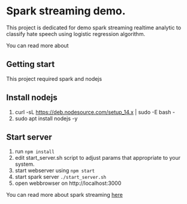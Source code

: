 # Spark streaming demo.

This project is dedicated for demo spark streaming realtime analytic to classify hate speech using logistic regression algorithm.

You can read more about

## Getting start

This project required spark and nodejs

## Install nodejs

1. curl -sL https://deb.nodesource.com/setup_14.x | sudo -E bash -
2. sudo apt install nodejs -y

## Start server

1. run `npm install`
2. edit start_server.sh script to adjust params that appropriate to your system.
3. start webserver using `npm start`
4. start spark server `./start_server.sh`
5. open webbrowser on http://localhost:3000

You can read more about spark streaming [here](https://www.analyticsvidhya.com/blog/2019/12/streaming-data-pyspark-machine-learning-model/)
